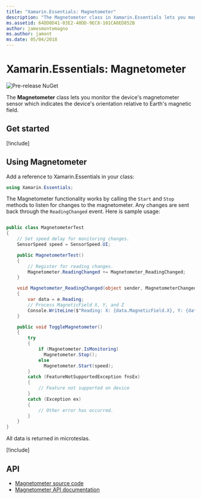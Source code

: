 ```yaml
---
title: "Xamarin.Essentials: Magnetometer"
description: "The Magnetometer class in Xamarin.Essentials lets you monitor the device's magnetometer sensor, which indicates the device's orientation relative to Earth's magnetic field."
ms.assetid: 64DD0D41-03E2-40DD-9EC8-101CA0ED852B
author: jamesmontemagno
ms.author: jamont
ms.date: 05/04/2018
---
```


# Xamarin.Essentials: Magnetometer

![Pre-release NuGet](~/media/shared/pre-release.png)

The **Magnetometer** class lets you monitor the device's magnetometer sensor which indicates the device's orientation relative to Earth's magnetic field.

## Get started

[!include[](~/essentials/includes/get-started.md)]

## Using Magnetometer

Add a reference to Xamarin.Essentials in your class:

```csharp
using Xamarin.Essentials;
```

The Magnetometer functionality works by calling the `Start` and `Stop` methods to listen for changes to the magnetometer. Any changes are sent back through the `ReadingChanged` event. Here is sample usage:

```csharp

public class MagnetometerTest
{
    // Set speed delay for monitoring changes.
    SensorSpeed speed = SensorSpeed.UI;

    public MagnetometerTest()
    {
        // Register for reading changes.
        Magnetometer.ReadingChanged += Magnetometer_ReadingChanged;
    }

    void Magnetometer_ReadingChanged(object sender, MagnetometerChangedEventArgs e)
    {
        var data = e.Reading;
        // Process MagneticField X, Y, and Z
        Console.WriteLine($"Reading: X: {data.MagneticField.X}, Y: {data.MagneticField.Y}, Z: {data.MagneticField.Z}");
    }

    public void ToggleMagnetometer()
    {
        try
        {
            if (Magnetometer.IsMonitoring)
              Magnetometer.Stop();
            else
              Magnetometer.Start(speed);
        }
        catch (FeatureNotSupportedException fnsEx)
        {
            // Feature not supported on device
        }
        catch (Exception ex)
        {
            // Other error has occurred.
        }
    }
}
```

All data is returned in microteslas.

[!include[](~/essentials/includes/sensor-speed.md)]

## API

- [Magnetometer source code](https://github.com/xamarin/Essentials/tree/master/Xamarin.Essentials/Magnetometer)
- [Magnetometer API documentation](xref:Xamarin.Essentials.Magnetometer)
